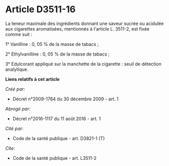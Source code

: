 # Article D3511-16

La teneur maximale des ingrédients donnant une saveur sucrée ou acidulée aux cigarettes aromatisées, mentionnés à l'article
L. 3511-2, est fixée comme suit : 

1° Vanilline : 0, 05 % de la masse de tabacs ; 

2° Ethylvanilline : 0, 05 % de la masse de tabacs ; 

3° Edulcorant appliqué sur la manchette de la cigarette : seuil de détection analytique.

**Liens relatifs à cet article**

_Créé par_:

  - Décret n°2009-1764 du 30 décembre 2009 - art. 1

_Abrogé par_:

  - Décret n°2016-1117 du 11 août 2016 - art. 1

_Cité par_:

  - Code de la santé publique - art. D3821-1 (T)

_Cite_:

  - Code de la santé publique - art. L3511-2
